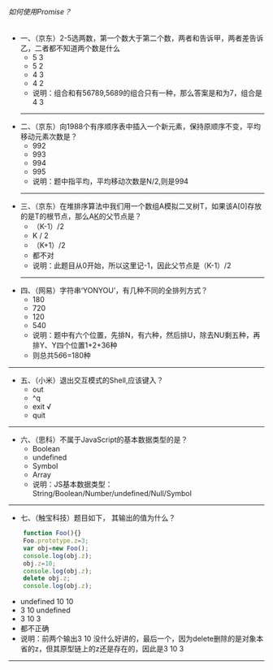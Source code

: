 ###### 如何使用Promise？
+ 一、（京东）2-5选两数，第一个数大于第二个数，两者和告诉甲，两者差告诉乙，二者都不知道两个数是什么
  - 5  3
  - 5  2
  - 4  3
  - 4  2
  -  说明：组合和有56789,5689的组合只有一种，那么答案是和为7，组合是4 3
  ---
+ 二、（京东）向1988个有序顺序表中插入一个新元素，保持原顺序不变，平均移动元素次数是？
  - 992
  - 993
  - 994
  - 995
  - 说明：题中指平均，平均移动次数是N/2,则是994
  ---
+ 三、（京东）在堆排序算法中我们用一个数组A模拟二叉树T，如果该A[0]存放的是T的根节点，那么A[K](K>0)的父节点是？
  - （K-1）/2
  -   K / 2
  - （K+1）/2
  - 都不对
  - 说明：此题目从0开始，所以这里记-1，因此父节点是（K-1）/2
  ---
+ 四、（网易）字符串‘YONYOU’，有几种不同的全排列方式？
  - 180
  - 720
  - 120
  - 540
  - 说明：题中有六个位置，先排N，有六种，然后排U，除去NU剩五种，再排Y、Y四个位置1+2+36种
  - 则总共5*6*6=180种
 ---
+ 五、（小米）退出交互模式的Shell,应该键入？
  - out
  - ^q
  - exit √
  - quit
 ---
+ 六、（思科）不属于JavaScript的基本数据类型的是？
  - Boolean
  - undefined
  - Symbol
  - Array
  - 说明：JS基本数据类型：String/Boolean/Number/undefined/Null/Symbol
 ---
+ 七、（触宝科技）题目如下， 其输出的值为什么？
````javascript
    function Foo(){}
    Foo.prototype.z=3;
    var obj=new Foo();
    console.log(obj.z);
    obj.z=10;
    console.log(obj.z);
    delete obj.z;
    console.log(obj.z);
````
  - undefined 10 10
  - 3 10 undefined
  - 3 10 3 
  - 都不正确
  - 说明：前两个输出3 10 没什么好讲的，最后一个，因为delete删除的是对象本省的z，但其原型链上的z还是存在的，因此是3 10 3
   ---
